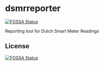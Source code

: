 # dsmrreporter
[![FOSSA Status](https://app.fossa.com/api/projects/git%2Bgithub.com%2Fmarcelblijleven%2Fdsmrreporter.svg?type=shield)](https://app.fossa.com/projects/git%2Bgithub.com%2Fmarcelblijleven%2Fdsmrreporter?ref=badge_shield)

Reporting tool for Dutch Smart Meter Readings


## License
[![FOSSA Status](https://app.fossa.com/api/projects/git%2Bgithub.com%2Fmarcelblijleven%2Fdsmrreporter.svg?type=large)](https://app.fossa.com/projects/git%2Bgithub.com%2Fmarcelblijleven%2Fdsmrreporter?ref=badge_large)